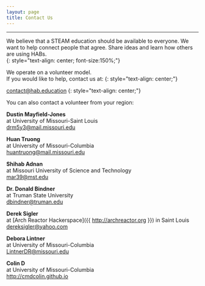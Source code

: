 ```yaml
---
layout: page
title: Contact Us
---
```



---
We believe that a STEAM education should be available to everyone. We want to help connect people that agree. Share ideas and learn how others are using HABs.  
{: style="text-align: center; font-size:150%;"}

 
We operate on a volunteer model.  
If you would like to help, contact us at:
{: style="text-align: center;"}

contact@hab.education 
{: style="text-align: center;"}


You can also contact a volunteer from your region:




**Dustin Mayfield-Jones**  
at University of Missouri-Saint Louis    
drm5y3@mail.missouri.edu


**Huan Truong**  
at University of Missouri-Columbia    
huantruong@mail.missouri.edu  


**Shihab Adnan**  
at Missouri University of Science and Technology  
mar39@mst.edu

 
**Dr. Donald Bindner**  
at Truman State University  
dbindner@truman.edu

**Derek Sigler**  
at [Arch Reactor Hackerspace]({{ http://archreactor.org }}) in Saint Louis  
dereksigler@yahoo.com


**Debora Lintner**  
at University of Missouri-Columbia      
LintnerDR@missouri.edu


**Colin D**  
at University of Missouri-Columbia    
http://cmdcolin.github.io
